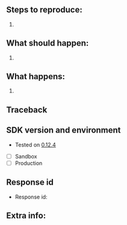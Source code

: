 ## Steps to reproduce:
1.

## What should happen:
1.

## What happens:
1.

## Traceback
[//]: # (If there is a traceback please share it in a quote! You can do this by pasting the traceback text, highlighting it and pressing the quote button.)

## SDK version and environment
- Tested on [0.12.4](https://github.com/bunq/sdk_python/releases/tag/0.12.4)
- [ ] Sandbox
- [ ] Production

## Response id
[//]: # (If this error has something to do with a request that fails, please provide the response id of the request.)
- Response id:

## Extra info:
[//]: # (Please provide any other relevant information here)
